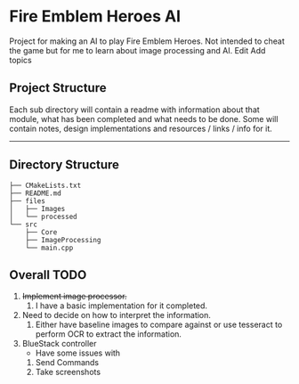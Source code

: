 # Fire Emblem Heroes AI
Project for making an AI to play Fire Emblem Heroes. Not intended to cheat the game but for me to learn about image processing and AI. Edit
Add topics

## Project Structure
Each sub directory will contain a readme with information about that module, what has been completed and what needs to be done. Some will contain notes, design implementations and resources / links / info for it.

---

Directory Structure
---
```
├── CMakeLists.txt
├── README.md
├── files
│   ├── Images
│   └── processed
└── src
    ├── Core
    ├── ImageProcessing
    └── main.cpp

```

## Overall TODO
1. ~~Implement image processor.~~
    1. I have a basic implementation for it completed.
2. Need to decide on how to interpret the information.
    1. Either have baseline images to compare against or use tesseract to perform OCR to extract the information.
3. BlueStack controller
    * Have some issues with
    1. Send Commands
    2. Take screenshots
